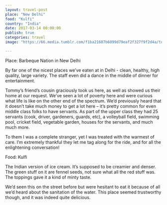 ```yaml
---
layout: travel-post
place: "New Delhi"
food: "Kulfi"
country: "India"
date: 2017-03-14 00:00:00
publish: true
categories: travel
image: "https://66.media.tumblr.com/f1ba21687b6099d79eaf2f327f9f2d4a/tumblr_p0t7rxk68s1wkhtd7o1_1280.jpg"

---
```


Place: Barbeque Nation in New Delhi

By far one of the nicest places we’ve eaten at in Delhi - clean, healthy, high quality, large variety. The staff even did a dance in the middle of dinner for entertainment.

Tommy’s friend’s cousin graciously took us here, as well as showed us their home at our request. We’ve seen a lot of poverty here and were curious what life is like on the other end of the spectrum. We’d previously heard that it doesn’t take much money to get a lot here – it’s pretty common for even middle class folks to have servants. As part of the upper class they had 25 servants (cook, driver, gardeners, guards, etc), a volleyball field, swimming pool, cricket field, vegetable garden, houses for the servants, and much much more.

To them I was a complete stranger, yet I was treated with the warmest of care. I’m extremely thankful they let me tag along for the ride, and for all the enlightening conversation!

Food: Kulfi

The Indian version of ice cream. It’s supposed to be creamier and denser. The green stuff on it are fennel seeds, not sure what all the red stuff was. The toppings gave it a kind of minty taste.

We’d seen this on the street before but were hesitant to eat it because of all we’d heard about the sanitation of the water. This place seemed trustworthy though, and it was indeed quite delicious.